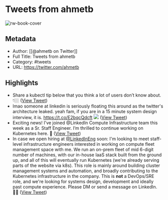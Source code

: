 # Tweets from ahmetb

![rw-book-cover](https://pbs.twimg.com/profile_images/1621769650412584961/MbnqgDNm.jpg)

## Metadata
- Author: [[@ahmetb on Twitter]]
- Full Title: Tweets from ahmetb
- Category: #tweets
- URL: https://twitter.com/ahmetb

## Highlights
- Share a kubectl tip below that you think a lot of users don’t know about. 👇🏼 ([View Tweet](https://twitter.com/ahmetb/status/1523741824141041664))
- lmao someone at linkedin is seriously floating this around as the twitter's architecture leaked. yeah fam, if you are in a 15 minute system design interview, it is. https://t.co/E2bqcQdcft
  ![](https://pbs.twimg.com/media/FRSowi-VUAAdzpC.jpg) ([View Tweet](https://twitter.com/ahmetb/status/1519024904787546112))
- Exciting news! I've joined @LinkedIn Compute Infrastructure team this week as a Sr. Staff Engineer. I’m thrilled to continue working on Kubernetes here. 🎉 ([View Tweet](https://twitter.com/ahmetb/status/1641496996212244480))
- In case we open hiring at <a href="https://twitter.com/LinkedInEng">@LinkedInEng</a> soon: I'm looking to meet staff-level infrastructure engineers interested in working on compute fleet management space with me.
  We run an on-prem fleet of mid 6-digit number of machines, with our in-house IaaS stack built from the ground up, and all of this will eventually run Kubernetes (we're already serving parts of the website via k8s).
  This role is mainly around building cluster management systems and automation, and broadly contributing to the Kubernetes infrastructure in the company. This is **not** a DevOps/SRE role, and we're looking for systems design, development and ideally past compute experience.
  Please DM or send a message on LinkedIn. 👋🏼 ([View Tweet](https://twitter.com/ahmetb/status/1720175817714720918))
